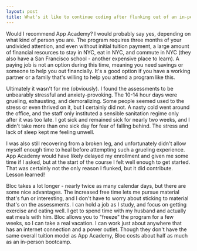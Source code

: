```yaml
---
layout: post
title: What's it like to continue coding after flunking out of an in-person bootcamp?
---
```


Would I recommend App Academy? I would probably say yes, depending on what kind of person you are. The program requires three months of your undivided attention, and even without initial tuition payment, a large amount of financial resources to stay in NYC, eat in NYC, and commute in NYC (they also have a San Francisco school - another expensive place to learn). A paying job is not an option during this time, meaning you need savings or someone to help you out financially. It's a good option if you have a working partner or a family that's willing to help you attend a program like this.

Ultimately it wasn't for me (obviously). I found the assessments to be unbearably stressful and anxiety-provoking. The 10-14 hour days were grueling, exhausting, and demoralizing. Some people seemed used to the stress or even thrived on it, but I certainly did not. A nasty cold went around the office, and the staff only instituted a sensible sanitation regime only after it was too late. I got sick and remained sick for nearly two weeks, and I didn't take more than one sick day for fear of falling behind. The stress and lack of sleep kept me feeling unwell.

I was also still recovering from a broken leg, and unfortunately didn't allow myself enough time to heal before attempting such a grueling experience. App Academy would have likely delayed my enrollment and given me some time if I asked, but at the start of the course I felt well enough to get started. That was certainly not the only reason I flunked, but it did contribute. Lesson learned! 

Bloc takes a lot longer - nearly twice as many calendar days, but there are some nice advantages. The increased free time lets me pursue material that's fun or interesting, and I don't have to worry about sticking to material that's on the assessments. I can hold a job as I study, and focus on getting exercise and eating well. I get to spend time with my husband and actually eat meals with him. Bloc allows you to "freeze" the program for a few weeks, so I can take a real vacation. I can work just about anywhere that has an internet connection and a power outlet. Though they don't have the same overall tuition model as App Academy, Bloc costs about half as much as an in-person bootcamp.
